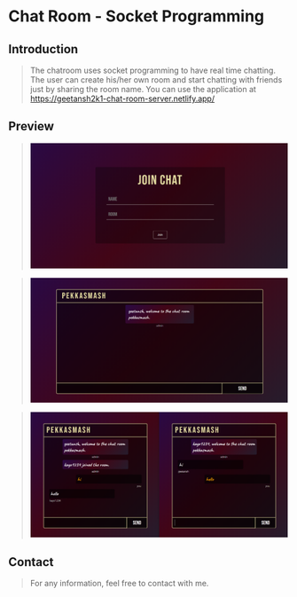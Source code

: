 # Chat Room - Socket Programming

## Introduction

> The chatroom uses socket programming to have real time chatting. The user can create his/her own room and start chatting with friends just by sharing the room name.   You can use the application at https://geetansh2k1-chat-room-server.netlify.app/

## Preview

> ![Landing Page-1](/markdown/1.png)

> ![Landing Page-2](/markdown/2.png)

> ![Landing Page-3](/markdown/3.png)

## Contact

> For any information, feel free to contact with me.

